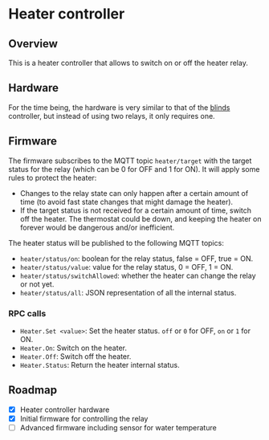 # Heater controller

## Overview

This is a heater controller that allows to switch on or off the heater relay.

## Hardware

For the time being, the hardware is very similar to that of the [blinds](../blinds) controller, but instead of using two relays, it only requires one.

## Firmware

The firmware subscribes to the MQTT topic `heater/target` with the target status for the relay (which can be 0 for OFF and 1 for ON). It will apply some rules to protect the heater:

- Changes to the relay state can only happen after a certain amount of time (to avoid fast state changes that might damage the heater).
- If the target status is not received for a certain amount of time, switch off the heater. The thermostat could be down, and keeping the heater on forever would be dangerous and/or inefficient.

The heater status will be published to the following MQTT topics:
- `heater/status/on`: boolean for the relay status, false = OFF, true = ON.
- `heater/status/value`: value for the relay status, 0 = OFF, 1 = ON.
- `heater/status/switchAllowed`: whether the heater can change the relay or not yet.
- `heater/status/all`: JSON representation of all the internal status.

### RPC calls

- `Heater.Set <value>`: Set the heater status. `off` or `0` for OFF, `on` or `1` for ON.
- `Heater.On`: Switch on the heater.
- `Heater.Off`: Switch off the heater.
- `Heater.Status`: Return the heater internal status.

## Roadmap

- [x] Heater controller hardware
- [x] Initial firmware for controlling the relay
- [ ] Advanced firmware including sensor for water temperature
